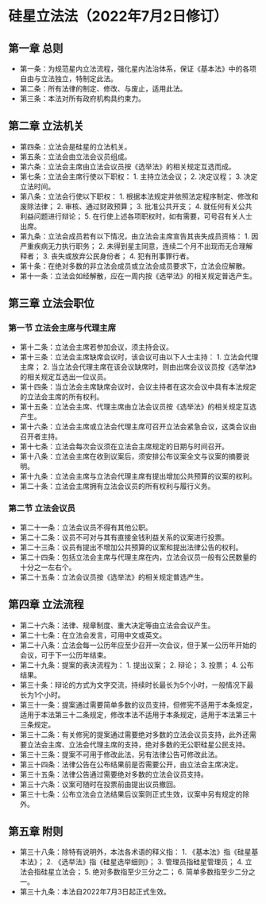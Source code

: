 # 硅星立法法（2022年7月2日修订）
## 第一章 总则
* 第一条：为规范星内立法流程，强化星内法治体系，保证《基本法》中的各项自由与立法独立，特制定此法。
* 第二条：所有法律的制定、修改、与废止，适用此法。
* 第三条：本法对所有政府机构具约束力。
## 第二章 立法机关
* 第四条：立法会是硅星的立法机关。
* 第五条：立法会由立法会议员组成。
* 第六条：立法会主席由立法会议员按《选举法》的相关规定互选而成。
* 第七条：立法会主席行使以下职权：
		1. 主持立法会议；
		2. 决定议程；
		3. 决定立法时间。
* 第八条：立法会行使以下职权：
		1. 根据本法规定并依照法定程序制定、修改和废除法律；
		2. 审核、通过财政预算；
		3. 批准公共开支；
		4. 就任何有关公共利益问题进行辩论；
		5. 在行使上述各项职权时，如有需要，可号召有关人士出席。
* 第九条：立法会成员若有以下情况，由立法会主席宣告其丧失成员资格：
		1. 因严重疾病无力执行职务；
		2. 未得到星主同意，连续二个月不出现而无合理解释者；
		3. 丧失或放弃公民身份者；
		4. 犯有刑事罪行者。
* 第十条：在绝对多数的非立法会成员或立法会成员要求下，立法会应解散。
* 第十一条：立法会如经解散，应在一周内按《选举法》的相关规定普选产生。
## 第三章 立法会职位
### 第一节 立法会主席与代理主席
* 第十二条：立法会主席若参加会议，须主持会议。
* 第十三条：立法会主席缺席会议时，该会议可由以下人士主持：
		1. 立法会代理主席；
		2. 当立法会代理主席在该会议缺席时，则由出席会议议员按《选举法》的相关规定互选出一位议员。
* 第十四条：当立法会主席缺席会议时，会议主持者在这次会议中具有本法规定的立法会主席的所有权利。
* 第十五条：立法会主席、代理主席由立法会议员按《选举法》的相关规定互选产生。
* 第十六条：立法会主席或立法会代理主席可召开立法会紧急会议，这类会议由召开者主持。
* 第十七条：立法会每次会议须在立法会主席规定的日期与时间召开。
* 第十八条：立法会主席在收到议案后，须安排公布议案全文与议案的摘要说明。
* 第十九条：立法会主席与立法会代理主席有提出增加公共预算的议案的权利。
* 第二十条：立法会主席拥有立法会议员的所有权利与履行义务。
### 第二节 立法会议员
* 第二十一条：立法会议员不得有其他公职。
* 第二十二条：议员不可对与其有直接金钱利益关系的议案进行投票。
* 第二十三条：议员有提出不增加公共预算的议案和提出法律公告的权利。
* 第二十四条：包括立法会主席与代理主席在内，立法会议员一般有公民数量的十分之一左右个。
* 第二十五条：立法会议员按《选举法》的相关规定普选产生。
## 第四章 立法流程
* 第二十六条：法律、规章制度、重大决定等由立法会会议产生。
* 第二十七条：在立法会发言，可用中文或英文。
* 第二十八条：立法会每一公历年应至少召开一次会议，但于某一公历年开始的会议，可于下一公历年结束。
* 第二十九条：提案的表决流程为：
		1. 提出议案；
		2. 辩论；
		3. 投票；
		4. 公布结果。
* 第三十条：辩论的方式为文字交流，持续时长最长为5个小时，一般情况下最长为1个小时。
* 第三十一条：提案通过需要简单多数的议员支持，但修宪不适用于本条规定，适用于本法第三十二条规定，修改本法不适用于本条规定，适用于本法第三十三条规定。
* 第三十二条：有关修宪的提案通过需要绝对多数的立法会议员支持，此外还需要立法会主席、立法会代理主席的支持，绝对多数的无公职硅星公民支持。
* 第三十三条：提案不可用于修改此法，另有法律公告可修改此法。
* 第三十四条：法律公告在公布结果前是否需要公开，由立法会主席决定。
* 第三十五条：法律公告通过需要绝对多数的立法会议员支持。
* 第三十六条：议案可随时在投票前由提出议员撤回。
* 第三十七条：公布立法会立法结果后议案则正式生效，议案中另有规定的除外。
## 第五章 附则
* 第三十八条：除特有说明外，本法各术语的释义指：
		1. 《基本法》指《硅星基本法》；
		2. 《选举法》指《硅星选举细则》；
		3. 管理员指硅星管理员；
		4. 立法会指硅星立法会；
		5. 绝对多数指至少三分之二；
		6. 简单多数指至少二分之一。
* 第三十九条：本法自2022年7月3日起正式生效。
